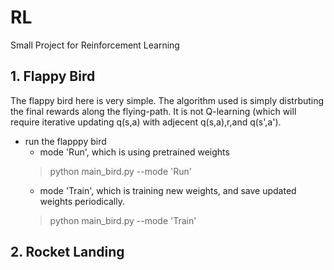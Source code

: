 # RL
Small Project for Reinforcement Learning

## 1. Flappy Bird
The flappy bird here is very simple. The algorithm used is simply distrbuting the final rewards along the flying-path. It is not Q-learning (which will require iterative updating q(s,a) with adjecent q(s,a),r,and q(s',a').

* run the flapppy bird
  * mode 'Run', which is using pretrained weights
  > python main_bird.py --mode 'Run'
  * mode 'Train', which is training new weights, and save updated weights periodically. 
  > python main_bird.py --mode 'Train'
  
## 2. Rocket Landing

  
